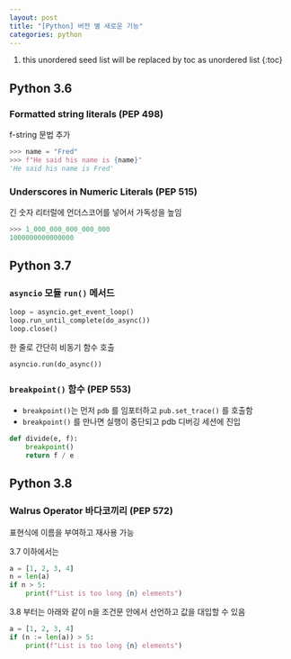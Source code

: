 ```yaml
---
layout: post
title: "[Python] 버전 별 새로운 기능"
categories: python
---
```


1. this unordered seed list will be replaced by toc as unordered list
{:toc}

## Python 3.6

### Formatted string literals (PEP 498)

f-string 문법 추가

```python
>>> name = "Fred"
>>> f"He said his name is {name}"
'He said his name is Fred'
```

### Underscores in Numeric Literals (PEP 515)

긴 숫자 리터럴에 언더스코어를 넣어서 가독성을 높임

```python
>>> 1_000_000_000_000_000
1000000000000000
```

## Python 3.7

### `asyncio` 모듈 `run()` 메서드

```python
loop = asyncio.get_event_loop()
loop.run_until_complete(do_async())
loop.close()
```

한 줄로 간단히 비동기 함수 호출

```python
asyncio.run(do_async())
```

### `breakpoint()` 함수 (PEP 553)

- `breakpoint()`는 먼저 `pdb` 를 임포터하고 `pub.set_trace()` 를 호출함
- `breakpoint()` 를 만나면 실행이 중단되고 pdb 디버깅 세션에 진입

```python
def divide(e, f):
	breakpoint()
	return f / e
```

## Python 3.8

### Walrus Operator 바다코끼리 (PEP 572)

표현식에 이름을 부여하고 재사용 가능

3.7 이하에서는

```python
a = [1, 2, 3, 4]
n = len(a)
if n > 5:
	print(f"List is too long {n} elements")
```

3.8 부터는 아래와 같이 n을 조건문 안에서 선언하고 값을 대입할 수 있음

```python
a = [1, 2, 3, 4]
if (n := len(a)) > 5:
	print(f"List is too long {n} elements")
```
